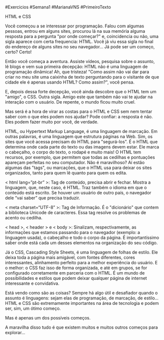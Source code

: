 #Exercicios #Semana1 #MarianaVNS #PrimeiroTexto

HTML e CSS

Você começou a se interessar por programação. Falou com algumas pessoas, entrou em alguns sites, procurou lá na sua memória alguma resposta para a pergunta "por onde começar?" e, coincidencia ou não, uma sigla aparece com certa frequencia: HTML. Você já viu essa sigla no final do endereço de alguns sites no seu navegador... Já pode ser um começo, certo? Certo!

Então você começa a aventura. Assiste vídeos, pesquisa sobre o assunto, lê blogs e vem sua primeira decepção: HTML não é uma linguagem de programação dinâmica! Ah, que tristeza! "Como assim não vai dar para criar no meu site uma caixinha de texto perguntando para o visitante de que cidade ele é apenas usando HTML? Como assim?", você pensa.

E, depois dessa forte decepção, você ainda descobre que o HTML tem um "amigo", o CSS. Outra sigla. Amigo este que também não vai te ajudar na interação com o usuário. De repente, o mundo ficou muito cruel.

Mas será é a hora de virar as costas para o HTML e CSS sem nem tentar saber com o que eles podem nos ajudar? Pode confiar: a resposta é não. Eles podem fazer muito por você, de verdade.

HTML, ou Hypertext Markup Language, é uma linguagem de marcação. Em outras palavras, é uma linguagem que estrutura páginas na Web. Sim, os sites que você acessa precisam do HTML para "segurá-los". É o HTML que determina onde cada parte do texto ou das imagens devem estar. Ele marca o cabeçalho, o corpo do texto, o rodapé e muito mais! O HTML tem recursos, por exemplo, que permitem que todas as cedilhas e pontuações apareçam perfeitas no seu computador. Não é maravilhoso? Aí estão algumas das "tags", ou marcações, que o HTML usa para deixar os sites organizados, tanto para quem lê quanto para quem os edita.

< html lang=”pt-br” >: Tag de conteúdo, precisa abrir e fechar. Mostra a linguagem, que, neste caso, é HTML. Traz também o idioma em que o conteúdo está escrito. Se houver um usuário de outro país, o navegador dele “vai saber” que precisa traduzir.

< meta charset=“UTF-8” >:  Tag de Informação. É o "dicionário" que contem a biblioteca Unicode de caracteres. Essa tag resolve os problemas de acento ou cedilha.

< head >, < header > e < body >: Sinalizam, respectivamente, as informações que estamos passando para o navegador (exemplo: a linguagem usada), o cabeçalho e todo o corpo da página. É importantíssimo saber onde está cada um desses elementos na organização do seu código.

Já o CSS, Cascading Style Sheets, é uma linguagem de folhas de estilo. Ele deixa toda a página mais amigável, com fontes diferentes, cores interessantes, alinhamento perfeito para a melhor experiência do usuário. E o melhor: o CSS faz isso de forma organizada, e até em grupos, se for configurado corretamente em parceria com o HTML. É um mundo de possibilidades e estilos que podem deixar qualquer página de internet interessante e convidativa.

Está vendo como são as coisas? Sempre há algo útil e desafiador quando o assunto é linguagens: sejam elas de programação, de marcação, de estilo... HTML e CSS são extremamente importantes na área de tecnologia e podem ser, sim, um ótimo começo. 

Mas é apenas um dos possíveis começos. 

A maravilha disso tudo é que existem muitos e muitos outros começos para explorar... 

